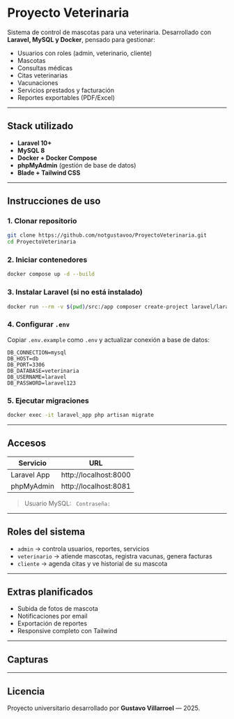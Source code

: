 # Proyecto Veterinaria

Sistema de control de mascotas para una veterinaria. Desarrollado con **Laravel, MySQL y Docker**, pensado para gestionar:

- Usuarios con roles (admin, veterinario, cliente)
- Mascotas
- Consultas médicas
- Citas veterinarias
- Vacunaciones
- Servicios prestados y facturación
- Reportes exportables (PDF/Excel)

---

## Stack utilizado

- **Laravel 10+**
- **MySQL 8**
- **Docker + Docker Compose**
- **phpMyAdmin** (gestión de base de datos)
- **Blade + Tailwind CSS**

---

##  Instrucciones de uso

### 1. Clonar repositorio

```bash
git clone https://github.com/notgustavoo/ProyectoVeterinaria.git
cd ProyectoVeterinaria
```

### 2. Iniciar contenedores

```bash
docker compose up -d --build
```

### 3. Instalar Laravel (si no está instalado)

```bash
docker run --rm -v $(pwd)/src:/app composer create-project laravel/laravel .
```

### 4. Configurar `.env`

Copiar `.env.example` como `.env` y actualizar conexión a base de datos:

```
DB_CONNECTION=mysql
DB_HOST=db
DB_PORT=3306
DB_DATABASE=veterinaria
DB_USERNAME=laravel
DB_PASSWORD=laravel123
```

### 5. Ejecutar migraciones

```bash
docker exec -it laravel_app php artisan migrate
```

---

##  Accesos

| Servicio     | URL                       |
|--------------|---------------------------|
| Laravel App  | http://localhost:8000     |
| phpMyAdmin   | http://localhost:8081     |

> Usuario MySQL: `` 
> Contraseña: ``

---

##  Roles del sistema

- `admin` → controla usuarios, reportes, servicios
- `veterinario` → atiende mascotas, registra vacunas, genera facturas
- `cliente` → agenda citas y ve historial de su mascota

---

##  Extras planificados

- Subida de fotos de mascota
- Notificaciones por email
- Exportación de reportes
- Responsive completo con Tailwind

---

##  Capturas



---

##  Licencia

Proyecto universitario desarrollado por **Gustavo Villarroel** — 2025.
